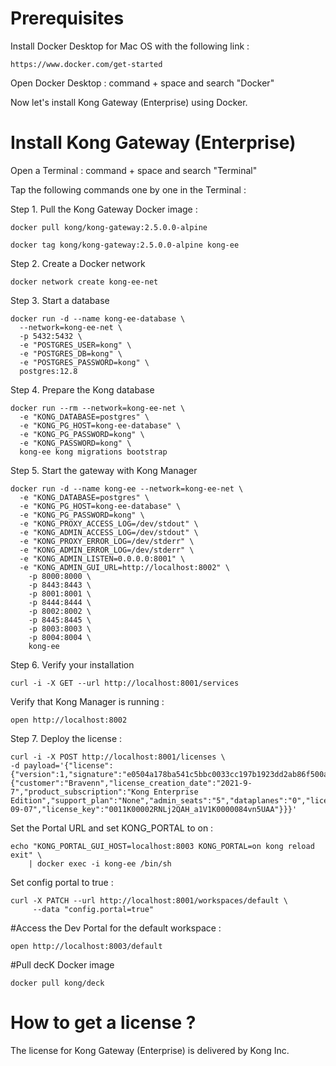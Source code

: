 # Prerequisites

Install Docker Desktop for Mac OS with the following link :

    https://www.docker.com/get-started

Open Docker Desktop : command + space and search "Docker"

Now let's install Kong Gateway (Enterprise) using Docker.

# Install Kong Gateway (Enterprise)

Open a Terminal : command + space and search "Terminal"

Tap the following commands one by one in the Terminal :

Step 1. Pull the Kong Gateway Docker image :

    docker pull kong/kong-gateway:2.5.0.0-alpine

    docker tag kong/kong-gateway:2.5.0.0-alpine kong-ee

Step 2. Create a Docker network

    docker network create kong-ee-net

Step 3. Start a database

    docker run -d --name kong-ee-database \
      --network=kong-ee-net \
      -p 5432:5432 \
      -e "POSTGRES_USER=kong" \
      -e "POSTGRES_DB=kong" \
      -e "POSTGRES_PASSWORD=kong" \
      postgres:12.8

Step 4. Prepare the Kong database

    docker run --rm --network=kong-ee-net \
      -e "KONG_DATABASE=postgres" \
      -e "KONG_PG_HOST=kong-ee-database" \
      -e "KONG_PG_PASSWORD=kong" \
      -e "KONG_PASSWORD=kong" \
      kong-ee kong migrations bootstrap

Step 5. Start the gateway with Kong Manager

    docker run -d --name kong-ee --network=kong-ee-net \
      -e "KONG_DATABASE=postgres" \
      -e "KONG_PG_HOST=kong-ee-database" \
      -e "KONG_PG_PASSWORD=kong" \
      -e "KONG_PROXY_ACCESS_LOG=/dev/stdout" \
      -e "KONG_ADMIN_ACCESS_LOG=/dev/stdout" \
      -e "KONG_PROXY_ERROR_LOG=/dev/stderr" \
      -e "KONG_ADMIN_ERROR_LOG=/dev/stderr" \
      -e "KONG_ADMIN_LISTEN=0.0.0.0:8001" \
      -e "KONG_ADMIN_GUI_URL=http://localhost:8002" \
        -p 8000:8000 \
        -p 8443:8443 \
        -p 8001:8001 \
        -p 8444:8444 \
        -p 8002:8002 \
        -p 8445:8445 \
        -p 8003:8003 \
        -p 8004:8004 \
        kong-ee

Step 6. Verify your installation

    curl -i -X GET --url http://localhost:8001/services

Verify that Kong Manager is running :

    open http://localhost:8002

Step 7. Deploy the license :

    curl -i -X POST http://localhost:8001/licenses \
    -d payload='{"license":{"version":1,"signature":"e0504a178ba541c5bbc0033cc197b1923dd2ab86f500a945890c50bcd066ee344e3a06ab67639bfb11150a8c2875dc5cdd4949964f743c292c21ca2af4c3a5fd","payload":{"customer":"Bravenn","license_creation_date":"2021-9-7","product_subscription":"Kong Enterprise Edition","support_plan":"None","admin_seats":"5","dataplanes":"0","license_expiration_date":"2022-09-07","license_key":"0011K00002RNLj2QAH_a1V1K0000084vn5UAA"}}}'

Set the Portal URL and set KONG_PORTAL to on :

    echo "KONG_PORTAL_GUI_HOST=localhost:8003 KONG_PORTAL=on kong reload exit" \
        | docker exec -i kong-ee /bin/sh

Set config portal to true : 

    curl -X PATCH --url http://localhost:8001/workspaces/default \
         --data "config.portal=true"

#Access the Dev Portal for the default workspace :

    open http://localhost:8003/default

#Pull decK Docker image

    docker pull kong/deck


# How to get a license ?

The license for Kong Gateway (Enterprise) is delivered by Kong Inc.